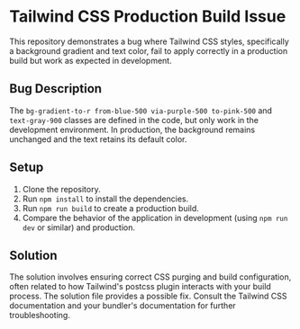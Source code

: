 # Tailwind CSS Production Build Issue

This repository demonstrates a bug where Tailwind CSS styles, specifically a background gradient and text color, fail to apply correctly in a production build but work as expected in development.

## Bug Description

The `bg-gradient-to-r from-blue-500 via-purple-500 to-pink-500` and `text-gray-900` classes are defined in the code, but only work in the development environment.  In production, the background remains unchanged and the text retains its default color.

## Setup

1. Clone the repository.
2. Run `npm install` to install the dependencies.
3. Run `npm run build` to create a production build.
4. Compare the behavior of the application in development (using `npm run dev` or similar) and production.

## Solution

The solution involves ensuring correct CSS purging and build configuration, often related to how Tailwind's postcss plugin interacts with your build process.  The solution file provides a possible fix.  Consult the Tailwind CSS documentation and your bundler's documentation for further troubleshooting. 

